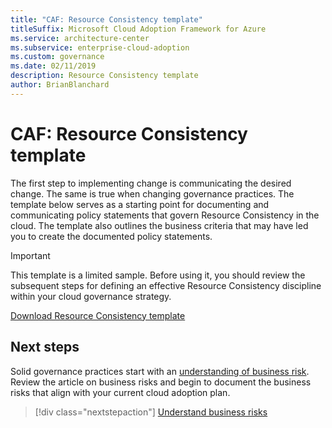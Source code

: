 ```yaml
---
title: "CAF: Resource Consistency template"
titleSuffix: Microsoft Cloud Adoption Framework for Azure
ms.service: architecture-center
ms.subservice: enterprise-cloud-adoption
ms.custom: governance
ms.date: 02/11/2019
description: Resource Consistency template
author: BrianBlanchard
---
```


# CAF: Resource Consistency template

The first step to implementing change is communicating the desired change. The same is true when changing governance practices. The template below serves as a starting point for documenting and communicating policy statements that govern Resource Consistency in the cloud. The template also outlines the business criteria that may have led you to create the documented policy statements.

> [!IMPORTANT]
> This template is a limited sample. Before using it, you should review the subsequent steps for defining an effective Resource Consistency discipline within your cloud governance strategy.

<!-- markdownlint-disable MD033 -->

 <a href="https://archcenter.blob.core.windows.net/cdn/fusion/governance/Resource Consistency Template.docx">Download Resource Consistency template</a>

<!-- markdownlint-enable MD033 -->

## Next steps

Solid governance practices start with an [understanding of business risk](./business-risks.md). Review the article on business risks and begin to document the business risks that align with your current cloud adoption plan.

> [!div class="nextstepaction"]
> [Understand business risks](./business-risks.md)
